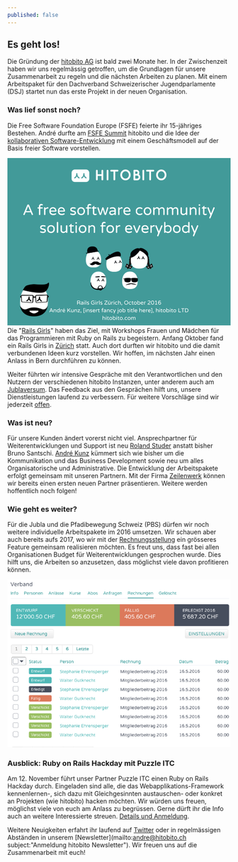```yaml
---
published: false
---
```

## Es geht los!
Die Gründung der [hitobito AG](https://be.chregister.ch/cr-portal/auszug/auszug.xhtml;jsessionid=6f891a39790500baf0b4657896af?uid=CHE-208.334.687#) ist bald zwei Monate her. In der Zwischenzeit haben wir uns regelmässig getroffen, um die Grundlagen für unsere Zusammenarbeit zu regeln und die nächsten Arbeiten zu planen. Mit einem Arbeitspaket für den Dachverband Schweizerischer Jugendparlamente (DSJ) startet nun das erste Projekt in der neuen Organisation.

### Was lief sonst noch?
Die Free Software Foundation Europe (FSFE) feierte ihr 15-jähriges Bestehen. André durfte am [FSFE Summit](https://fsfe.org/community/events/2016/summit/frontpage.de.html) hitobito und die Idee der [kollaborativen Software-Entwicklung](https://conf.qtcon.org/en/qtcon/public/events/714) mit einem Geschäftsmodell auf der Basis freier Software vorstellen.

![Rails Girls](/images/railsgirls/20161006_RailsGirls.png)
Die "[Rails Girls](http://railsgirls.com/)" haben das Ziel, mit Workshops Frauen und Mädchen für das Programmieren mit Ruby on Rails zu begeistern. Anfang Oktober fand ein Rails Girls in [Zürich](http://railsgirls.com/Zurich2016) statt. Auch dort durften wir hitobito und die damit verbundenen Ideen kurz vorstellen. Wir hoffen, im nächsten Jahr einen Anlass in Bern durchführen zu können.

Weiter führten wir intensive Gespräche mit den Verantwortlichen und den Nutzern der verschiedenen hitobito Instanzen, unter anderem auch am [Jublaversum](https://jublaversum.ch/). Das Feedback aus den Gesprächen hilft uns, unsere Dienstleistungen laufend zu verbessern. Für weitere Vorschläge sind wir jederzeit [offen](http://hitobito.com/blog/2016/06/Mehr-Open.html).

### Was ist neu?
Für unsere Kunden ändert vorerst nicht viel. Ansprechpartner für Weiterentwicklungen und Support ist neu [Roland Studer](mailto:roland@hitobito.ch) anstatt bisher Bruno Santschi. [André Kunz](mailto:andre@hitobito.ch) kümmert sich wie bisher um die Kommunikation und das Business Development sowie neu um alles Organisatorische und Administrative. Die Entwicklung der Arbeitspakete erfolgt gemeinsam mit unseren Partnern. Mit der Firma [Zeilenwerk](https://zeilenwerk.ch/) können wir bereits einen ersten neuen Partner präsentieren. Weitere werden hoffentlich noch folgen! 

### Wie geht es weiter?
Für die Jubla und die Pfadibewegung Schweiz (PBS) dürfen wir noch weitere individuelle Arbeitspakete im 2016 umsetzen. Wir schauen aber auch bereits aufs 2017, wo wir mit der [Rechnungsstellung](https://github.com/hitobito/hitobito/issues/18) ein grösseres Feature gemeinsam realisieren möchten. Es freut uns, dass fast bei allen Organisationen Budget für Weiterentwicklungen gesprochen wurde. Dies hilft uns, die Arbeiten so anzusetzen, dass möglichst viele davon profitieren können.

![Rechnungsstellung](/images/rechnungen/Rechnungen.png)

### Ausblick: Ruby on Rails Hackday mit Puzzle ITC
Am 12. November führt unser Partner Puzzle ITC einen Ruby on Rails Hackday durch. Eingeladen sind alle, die das Webapplikations-Framework kennenlernen-, sich dazu mit Gleichgesinnten austauschen- oder konkret an Projekten (wie hitobito) hacken möchten. Wir würden uns freuen, möglichst viele von euch am Anlass zu begrüssen. Gerne dürft ihr die Info auch an weitere Interessierte streuen. [Details und Anmeldung](https://www.puzzle.ch/de/blog/articles/2016/09/27/ruby-on-rails-hackday).

Weitere Neuigkeiten erfahrt ihr laufend auf [Twitter](twitter.com/teamhitobito) oder in regelmässigen Abständen in unserem [Newsletter](mailto:andre@hitobito.ch subject:"Anmeldung hitobito Newsletter"). Wir freuen uns auf die Zusammenarbeit mit euch!
